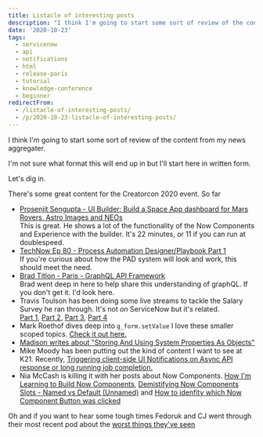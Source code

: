 ```yaml
---
title: Listacle of interesting posts
description: "I think I'm going to start some sort of review of the content from my news aggregater.\r\n\r\nI'm not sure what format this will end up in but I'll start here in..."
date: '2020-10-23'
tags:
  - servicenow
  - api
  - notifications
  - html
  - release-paris
  - tutorial
  - knowledge-conference
  - beginner
redirectFrom:
  - /listacle-of-interesting-posts/
  - /p/2020-10-23-listacle-of-interesting-posts/
---
```


<!--StartFragment-->

I think I'm going to start some sort of review of the content from my news aggregater.

I'm not sure what format this will end up in but I'll start here in written form.

Let's dig in.

There's some great content for the Creatorcon 2020 event. So far

* [Prosenjit Sengupta - UI Builder: Build a Space App dashboard for Mars Rovers, Astro Images and NEOs](https://players.brightcove.net/5703385908001/zKNjJ2k2DM_default/index.html?videoId=ref:CC20-CCB1010)\
  This is great. He shows a lot of the functionality of the Now Components and Experience with the builder. It's 22 minutes, or 11 if you can run at doublespeed.
* [TechNow Ep 80 - Process Automation Designer/Playbook Part 1](https://www.youtube.com/watch?v=FU04cqUXIko)\
  If you're curious about how the PAD system will look and work, this should meet the need.
* [Brad Titlon - Paris - GraphQL API Framework](https://developer.servicenow.com/blog.do?p=/post/paris-graphql-framework/)\
  Brad went deep in here to help share this understanding of graphQL. If you don't get it. I'd look here.
* Travis Toulson has been doing some live streams to tackle the Salary Survey he ran through. It's not *on* ServiceNow but it's related.\
  [Part 1](https://www.youtube.com/watch?v=Lag14qxWYdU), [Part 2](https://www.youtube.com/watch?v=BUWNPJfMGgU), [Part 3](https://www.youtube.com/watch?v=g1lHRMfZEMY), [Part 4](https://www.youtube.com/watch?v=wHzt7dECCdg)
* Mark Roethof dives deep into `g_form.setValue` I love these smaller scoped topics. [Check it out here.](https://community.servicenow.com/community?id=community_article&sys_id=e047d880db8c245466f1d9d968961994)
* [Madison writes about "Storing And Using System Properties As Objects"](https://community.servicenow.com/community?id=community_article&sys_id=b222ee63db7fd454a08a1ea668961933)
* Mike Moody has been putting out the kind of content I want to see at K21. Recently, [Triggering client-side UI Notifications on Async API response or long running job completion.](https://community.servicenow.com/community?id=community_video&sys_id=a47f4af3db37d05466f1d9d968961901)
* Nia McCash is killing it with her posts about Now Components. [How I'm Learning to Build Now Components](https://community.servicenow.com/community?id=community_article&sys_id=e85238cedb7f989066f1d9d968961995), [Demistifying Now Components Slots - Named vs Default (Unnamed)](https://community.servicenow.com/community?id=community_article&sys_id=a4485f701b402410305fea89bd4bcba6) and [How to idenfity which Now Component Button was clicked](https://community.servicenow.com/community?id=community_article&sys_id=8015b4a7dbb79854fb115583ca96198b)

Oh and if you want to hear some tough times Fedoruk and CJ went through their most recent pod about the [worst things they've seen](https://share.transistor.fm/s/3889310f)

<!--EndFragment-->
